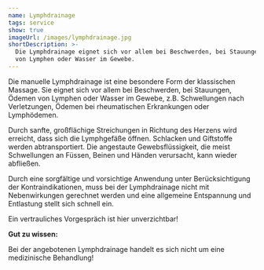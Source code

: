 ```yaml
---
name: Lymphdrainage
tags: service
show: true
imageUrl: /images/lymphdrainage.jpg
shortDescription: >-
  Die Lymphdrainage eignet sich vor allem bei Beschwerden, bei Stauungen, Ödemen
  von Lymphen oder Wasser im Gewebe.
---
```

Die manuelle Lymphdrainage ist eine besondere Form der klassischen Massage. Sie eignet sich vor allem bei Beschwerden, bei Stauungen, Ödemen von Lymphen oder Wasser im Gewebe, z.B. Schwellungen nach Verletzungen, Ödemen bei rheumatischen Erkrankungen oder Lymphödemen.

Durch sanfte, großflächige Streichungen in Richtung des Herzens wird erreicht, dass sich die Lymphgefäße öffnen. Schlacken und Giftstoffe werden abtransportiert. Die angestaute Gewebsflüssigkeit, die meist Schwellungen an Füssen, Beinen und Händen verursacht, kann wieder abfließen.

Durch eine sorgfältige und vorsichtige Anwendung unter Berücksichtigung der Kontraindikationen, muss bei der Lymphdrainage nicht mit Nebenwirkungen gerechnet werden und eine allgemeine Entspannung und Entlastung stellt sich schnell ein.

Ein vertrauliches Vorgespräch ist hier unverzichtbar!

**Gut zu wissen:**

Bei der angebotenen Lymphdrainage handelt es sich nicht um eine medizinische Behandlung!
